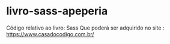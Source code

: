 # livro-sass-apeperia
Código relativo ao livro: Sass  Que poderá ser adquirido no site : https://www.casadocodigo.com.br/
